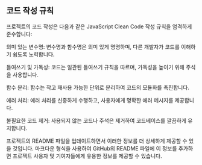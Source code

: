 

## 코드 작성 규칙
프로젝트의 코드 작성은 다음과 같은 JavaScript Clean Code 작성 규칙을 엄격하게 준수합니다:

의미 있는 변수명: 변수명과 함수명은 의미 있게 명명하며, 다른 개발자가 코드를 이해하기 쉽도록 노력합니다.

들여쓰기 및 가독성: 코드는 일관된 들여쓰기 규칙을 따르며, 가독성을 높이기 위해 주석을 사용합니다.

함수 분리: 함수는 작고 재사용 가능한 단위로 분리하여 코드의 모듈화를 촉진합니다.

에러 처리: 에러 처리를 신중하게 수행하고, 사용자에게 명확한 에러 메시지를 제공합니다.

불필요한 코드 제거: 사용되지 않는 코드나 주석은 제거하여 코드베이스를 깔끔하게 유지합니다.

프로젝트의 README 파일을 업데이트하면서 이러한 정보를 더 상세하게 제공할 수 있을 것입니다. 마크다운 형식을 사용하여 GitHub의 README 파일에 이 정보를 추가하면 프로젝트 사용자 및 기여자들에게 유용한 정보를 제공할 수 있습니다.
